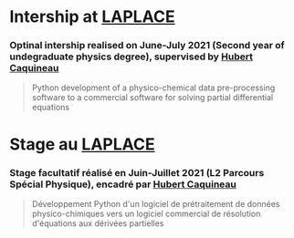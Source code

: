 # Intership at [LAPLACE](http://www.laplace.univ-tlse.fr/)
### Optinal intership realised on June-July 2021 (Second year of undegraduate physics degree), supervised by [Hubert Caquineau](http://www.laplace.univ-tlse.fr/CAQUINEAU-Hubert)

> Python development of a physico-chemical data pre-processing software to a commercial software for solving partial differential equations

# Stage au [LAPLACE](http://www.laplace.univ-tlse.fr/)
### Stage facultatif réalisé en Juin-Juillet 2021 (L2 Parcours Spécial Physique), encadré par [Hubert Caquineau](http://www.laplace.univ-tlse.fr/CAQUINEAU-Hubert)

> Développement Python d'un logiciel de prétraitement de données physico-chimiques vers un logiciel commercial de résolution d'équations aux dérivées partielles
